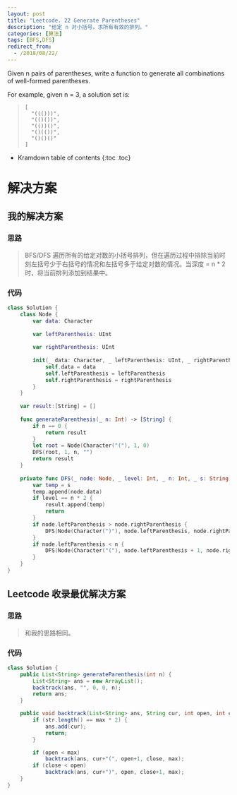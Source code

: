 ```yaml
---
layout: post
title: "Leetcode. 22 Generate Parentheses"
description: "给定 n 对小括号，求所有有效的排列。"
categories: [算法]
tags: [BFS,DFS]
redirect_from:
  - /2018/08/22/
---
```


Given n pairs of parentheses, write a function to generate all combinations of well-formed parentheses.

For example, given n = 3, a solution set is:

>     [
>       "((()))",
>       "(()())",
>       "(())()",
>       "()(())",
>       "()()()"
>     ]

* Kramdown table of contents
{:toc .toc}

# 解决方案

## 我的解决方案

### 思路

> BFS/DFS 遍历所有的给定对数的小括号排列，但在遍历过程中排除当前时刻左括号少于右括号的情况和左括号多于给定对数的情况。当深度 = n * 2 时，将当前排列添加到结果中。

### 代码

```swift
class Solution {
    class Node {
        var data: Character
        
        var leftParenthesis: UInt
        
        var rightParenthesis: UInt
        
        init(_ data: Character, _ leftParenthesis: UInt, _ rightParenthesis: UInt) {
            self.data = data
            self.leftParenthesis = leftParenthesis
            self.rightParenthesis = rightParenthesis
        }
    }
    
    var result:[String] = []
    
    func generateParenthesis(_ n: Int) -> [String] {
        if n == 0 {
            return result
        }
        let root = Node(Character("("), 1, 0)
        DFS(root, 1, n, "")
        return result
    }
    
    private func DFS(_ node: Node, _ level: Int, _ n: Int, _ s: String) {
        var temp = s
        temp.append(node.data)
        if level == n * 2 {
            result.append(temp)
            return
        }
        if node.leftParenthesis > node.rightParenthesis {
            DFS(Node(Character(")"), node.leftParenthesis, node.rightParenthesis + 1), level + 1, n, temp)
        }
        if node.leftParenthesis < n {
            DFS(Node(Character("("), node.leftParenthesis + 1, node.rightParenthesis), level + 1, n, temp)
        }
    }
}
```

## Leetcode 收录最优解决方案

### 思路

> 和我的思路相同。

### 代码

```java
class Solution {
    public List<String> generateParenthesis(int n) {
        List<String> ans = new ArrayList();
        backtrack(ans, "", 0, 0, n);
        return ans;
    }

    public void backtrack(List<String> ans, String cur, int open, int close, int max){
        if (str.length() == max * 2) {
            ans.add(cur);
            return;
        }

        if (open < max)
            backtrack(ans, cur+"(", open+1, close, max);
        if (close < open)
            backtrack(ans, cur+")", open, close+1, max);
    }
}
```

[^1]: This is a footnote.

[kramdown]: https://kramdown.gettalong.org/
[Simple Texture]: https://github.com/yizeng/jekyll-theme-simple-texture